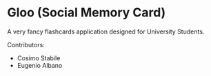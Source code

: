 # Gloo (Social Memory Card)
A very fancy flashcards application designed for University Students.

Contributors: 
* Cosimo Stabile 
* Eugenio Albano
